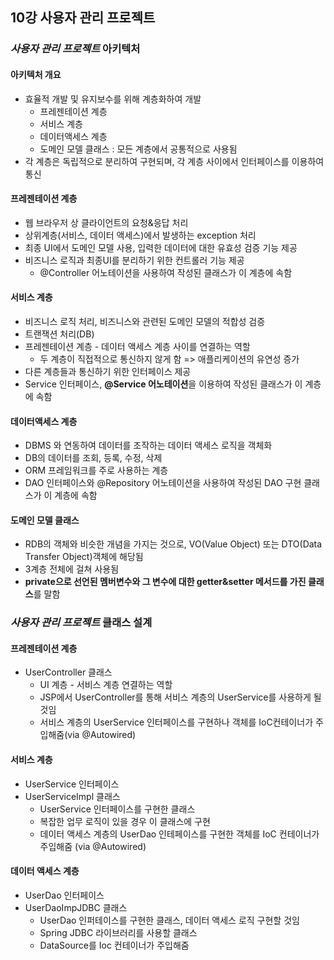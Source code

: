 ##  10강 사용자 관리 프로젝트

### ***사용자 관리 프로젝트*** 아키텍처

#### 아키텍처 개요

- 효율적 개발 및 유지보수를 위해 계층화하여 개발
  - 프레젠테이션 계층
  - 서비스 계층
  - 데이터액세스 계층
  - 도메인 모델 클래스 : 모든 계층에서 공통적으로 사용됨
- 각 계층은 독립적으로 분리하여 구현되며, 각 계층 사이에서 인터페이스를 이용하여 통신

#### 프레젠테이션 계층

- 웹 브라우저 상 클라이언트의 요청&응답 처리
- 상위계층(서비스, 데이터 액세스)에서 발생하는 exception 처리
- 최종 UI에서 도메인 모델 사용, 입력한 데이터에 대한 유효성 검증 기능 제공
- 비즈니스 로직과 최종UI를 분리하기 위한 컨트롤러 기능 제공
  - @Controller 어노테이션을 사용하여 작성된 클래스가 이 계층에 속함

#### 서비스 계층

- 비즈니스 로직 처리, 비즈니스와 관련된 도메인 모델의 적합성 검증
- 트랜잭션 처리(DB)
- 프레젠테이션 계층 - 데이터 액세스 계층 사이를 연결하는 역할
  - 두 계층이 직접적으로 통신하지 않게 함 => 애플리케이션의 유연성 증가
- 다른 계층들과 통신하기 위한 인터페이스 제공
- Service 인터페이스, **@Service 어노테이션**을 이용하여 작성된 클래스가 이 계층에 속함

#### 데이터액세스 계층

- DBMS 와 연동하여 데이터를 조작하는 데이터 액세스 로직을 객체화
- DB의 데이터를 조회, 등록, 수정, 삭제
- ORM 프레임워크를 주로 사용하는 계층
- DAO 인터페이스와 @Repository 어노테이션을 사용하여 작성된 DAO 구현 클래스가 이 계층에 속함

#### 도메인 모델 클래스

- RDB의 객체와 비슷한 개념을 가지는 것으로, VO(Value Object) 또는 DTO(Data Transfer Object)객체에 해당됨
- 3계층 전체에 걸쳐 사용됨
- **private으로 선언된 멤버변수와 그 변수에 대한 getter&setter 메서드를 가진 클래스**를 말함

### *사용자 관리 프로젝트* 클래스 설계

#### 프레젠테이션 계층

- UserController 클래스
  - UI 계층 - 서비스 계층 연결하는 역할
  - JSP에서 UserController를 통해 서비스 계층의 UserService를 사용하게 될 것임
  - 서비스 계층의 UserService 인터페이스를 구현하나 객체를 IoC컨테이너가 주입해줌(via @Autowired)

#### 서비스 계층

- UserService 인터페이스
- UserServiceImpl 클래스
  - UserService 인터페이스를 구현한 클래스
  - 복잡한 업무 로직이 있을 경우 이 클래스에 구현
  - 데이터 액세스 계층의 UserDao 인테페이스를 구현한 객체를 IoC 컨테이너가 주입해줌 (via @Autowired)

#### 데이터 액세스 계층

- UserDao 인터페이스
- UserDaoImpJDBC 클래스
  - UserDao 인퍼테이스를 구현한 클래스, 데이터 액세스 로직 구현할 것임
  - Spring JDBC 라이브러리를 사용할 클래스
  - DataSource를 Ioc 컨테이너가 주입해줌
